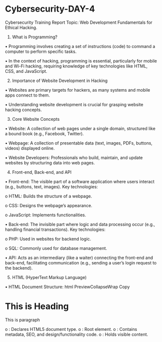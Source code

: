 # Cybersecurity-DAY-4
Cybersecurity Training Report 
Topic: Web Development Fundamentals for Ethical Hacking.

1. What is Programming?

•	Programming involves creating a set of instructions (code) to command a computer to perform specific tasks.

•	In the context of hacking, programming is essential, particularly for mobile and Wi-Fi hacking, requiring knowledge of key technologies like HTML, CSS, and JavaScript.

2. Importance of Website Development in Hacking

•	Websites are primary targets for hackers, as many systems and mobile apps connect to them.

•	Understanding website development is crucial for grasping website hacking concepts.

3. Core Website Concepts

•	Website: A collection of web pages under a single domain, structured like a bound book (e.g., Facebook, Twitter).

•	Webpage: A collection of presentable data (text, images, PDFs, buttons, videos) displayed online.

•	Website Developers: Professionals who build, maintain, and update websites by structuring data into web pages.

4. Front-end, Back-end, and API

•	Front-end: The visible part of a software application where users interact (e.g., buttons, text, images). Key technologies: 

o	HTML: Builds the structure of a webpage.

o	CSS: Designs the webpage’s appearance.

o	JavaScript: Implements functionalities.

•	Back-end: The invisible part where logic and data processing occur (e.g., handling financial transactions). Key technologies: 

o	PHP: Used in websites for backend logic.

o	SQL: Commonly used for database management.
 
•	API: Acts as an intermediary (like a waiter) connecting the front-end and back-end, facilitating communication (e.g., sending a user’s login request to the backend).

5. HTML (HyperText Markup Language)
  
  •	HTML Document Structure: 
html
PreviewCollapseWrap
Copy
<!DOCTYPE html>
<html>
    <head>
        <title>This is My Website</title>
    </head>
    <body>
        <h1>This is Heading</h1>
        <p>This is paragraph</p>
    </body>
</html>
o	<!DOCTYPE html>: Declares HTML5 document type.
o	<html>: Root element.
o	<head>: Contains metadata, SEO, and design/functionality code.
o	<body>: Holds visible content.
 

  
